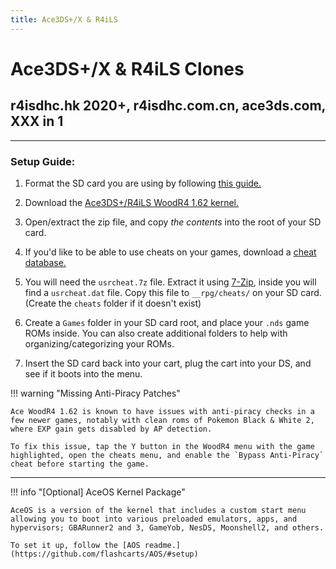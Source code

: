 ```yaml
---
title: Ace3DS+/X & R4iLS
---
```


# Ace3DS+/X & R4iLS Clones
## r4isdhc.hk 2020+, r4isdhc.com.cn, ace3ds.com, XXX in 1

---

### Setup Guide:

1. Format the SD card you are using by following [this guide.](https://wiki.hacks.guide/wiki/Formatting_an_SD_card)

1. Download the [Ace3DS+/R4iLS WoodR4 1.62 kernel.](https://flashcard-archive.ds-homebrew.com/Ace3DS+_R4iLS/Ace3DS+_R4iLS_Wood_R4_1.62.zip)

1. Open/extract the zip file, and copy *the contents* into the root of your SD card.

1. If you'd like to be able to use cheats on your games, download a [cheat database.](https://github.com/DeadSkullzJr/NDS-i-Cheat-Databases/releases/latest)

1. You will need the `usrcheat.7z` file. Extract it using [7-Zip](https://www.7-zip.org/), inside you will find a `usrcheat.dat` file. Copy this file to `__rpg/cheats/` on your SD card. (Create the `cheats` folder if it doesn't exist)

1. Create a `Games` folder in your SD card root, and place your `.nds` game ROMs inside. You can also create additional folders to help with organizing/categorizing your ROMs.

1. Insert the SD card back into your cart, plug the cart into your DS, and see if it boots into the menu.

!!! warning "Missing Anti-Piracy Patches"

    Ace WoodR4 1.62 is known to have issues with anti-piracy checks in a few newer games, notably with clean roms of Pokemon Black & White 2, where EXP gain gets disabled by AP detection.
    
    To fix this issue, tap the Y button in the WoodR4 menu with the game highlighted, open the cheats menu, and enable the `Bypass Anti-Piracy` cheat before starting the game.

---

!!! info "[Optional] AceOS Kernel Package"

    AceOS is a version of the kernel that includes a custom start menu allowing you to boot into various preloaded emulators, apps, and hypervisors; GBARunner2 and 3, GameYob, NesDS, Moonshell2, and others.
    
    To set it up, follow the [AOS readme.](https://github.com/flashcarts/AOS/#setup)